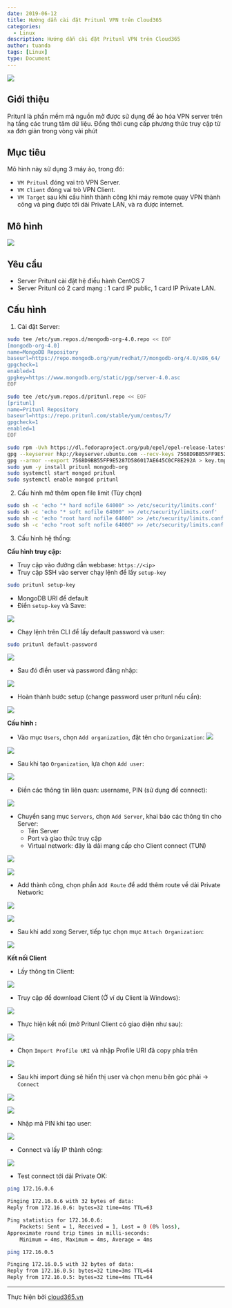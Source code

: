 ```yaml
---
date: 2019-06-12
title: Hướng dẫn cài đặt Pritunl VPN trên Cloud365
categories:
  - Linux
description: Hướng dẫn cài đặt Pritunl VPN trên Cloud365
author: tuanda
tags: [Linux]
type: Document
---
```


![](/images/img-pritunl/pritunl1.png)
## Giới thiệu
Pritunl là phần mềm mã nguồn mở được sử dụng để ảo hóa VPN server trên hạ tầng các trung tâm dữ liệu. Đồng thời cung cấp phương thức truy cập từ xa đơn giản trong vòng vài phút

## Mục tiêu
Mô hình này sử dụng 3 máy ảo, trong đó:
- `VM Pritunl` đóng vai trò VPN Server.
- `VM Client` đóng vai trò VPN Client.
- `VM Target` sau khi cấu hình thành công khi máy remote quay VPN thành công và ping được tới dải Private LAN, và ra được internet.

## Mô hình
![](/images/img-pritunl/pritunl.png)

## Yêu cầu
- Server Pritunl cài đặt hệ điều hành CentOS 7
- Server Pritunl có 2 card mạng : 1 card IP public, 1 card IP Private LAN.

## Cấu hình
1. Cài đặt Server:

```sh
sudo tee /etc/yum.repos.d/mongodb-org-4.0.repo << EOF
[mongodb-org-4.0]
name=MongoDB Repository
baseurl=https://repo.mongodb.org/yum/redhat/7/mongodb-org/4.0/x86_64/
gpgcheck=1
enabled=1
gpgkey=https://www.mongodb.org/static/pgp/server-4.0.asc
EOF

sudo tee /etc/yum.repos.d/pritunl.repo << EOF
[pritunl]
name=Pritunl Repository
baseurl=https://repo.pritunl.com/stable/yum/centos/7/
gpgcheck=1
enabled=1
EOF

sudo rpm -Uvh https://dl.fedoraproject.org/pub/epel/epel-release-latest-7.noarch.rpm
gpg --keyserver hkp://keyserver.ubuntu.com --recv-keys 7568D9BB55FF9E5287D586017AE645C0CF8E292A
gpg --armor --export 7568D9BB55FF9E5287D586017AE645C0CF8E292A > key.tmp; sudo rpm --import key.tmp; rm -f key.tmp
sudo yum -y install pritunl mongodb-org
sudo systemctl start mongod pritunl
sudo systemctl enable mongod pritunl
```

2. Cấu hình mở thêm open file limit (Tùy chọn)
```sh
sudo sh -c 'echo "* hard nofile 64000" >> /etc/security/limits.conf'
sudo sh -c 'echo "* soft nofile 64000" >> /etc/security/limits.conf'
sudo sh -c 'echo "root hard nofile 64000" >> /etc/security/limits.conf'
sudo sh -c 'echo "root soft nofile 64000" >> /etc/security/limits.conf'
```

3. Cấu hình hệ thống:

**Cấu hình truy cập:**

- Truy cập vào đường dẫn webbase:
`https://<ip>`
- Truy cập SSH vào server chạy lệnh để lấy `setup-key`

```sh
sudo pritunl setup-key
```

- MongoDB URI để default
- Điền `setup-key` và Save:

![](/images/img-pritunl/pritunl3.png)

- Chạy lệnh trên CLI để lấy default password và user:
```sh
sudo pritunl default-password
```

![](/images/img-pritunl/pritunl5.png)

- Sau đó điền user và password đăng nhập:

![](/images/img-pritunl/pritunl4.png)

- Hoàn thành bước setup (change password user pritunl nếu cần):

![](/images/img-pritunl/pritunl6.png)

**Cấu hình :**

- Vào mục `Users`, chọn `Add organization`, đặt tên cho `Organization`:
![](/images/img-pritunl/pritunl7.png)

![](/images/img-pritunl/pritunl8.png)

- Sau khi tạo `Organization`, lựa chọn `Add user`:

![](/images/img-pritunl/pritunl9.png)

- Điền các thông tin liên quan: username, PIN (sử dụng để connect):

![](/images/img-pritunl/pritunl10.png)

- Chuyển sang mục `Servers`, chọn `Add Server`, khai báo các thông tin cho Server:
    - Tên Server
    - Port và giao thức truy cập
    - Virtual network: đây là dải mạng cấp cho Client connect (TUN)

![](/images/img-pritunl/pritunl11.png)

![](/images/img-pritunl/pritunl12.png)

- Add thành công, chọn phần `Add Route` để add thêm route về dải Private Network:

![](/images/img-pritunl/pritunl14.png)

![](/images/img-pritunl/pritunl15.png)

- Sau khi add xong Server, tiếp tục chọn mục `Attach Organization`:

![](/images/img-pritunl/pritunl13.png)

**Kết nối Client**

- Lấy thông tin Client:

![](/images/img-pritunl/pritunl16.png)

- Truy cập để download Client (Ở ví dụ Client là Windows):

![](/images/img-pritunl/pritunl17.png)

- Thực hiện kết nối (mở Pritunl Client có giao diện như sau):

![](/images/img-pritunl/pritunl18.png)

- Chọn `Import Profile URI` và nhập Profile URI đã copy phía trên

![](/images/img-pritunl/pritunl19.png)

- Sau khi import đúng sẽ hiển thị user và chọn menu bên góc phải -> `Connect` 

![](/images/img-pritunl/pritunl20.png)

![](/images/img-pritunl/pritunl21.png)

- Nhập mã PIN khi tạo user:

![](/images/img-pritunl/pritunl22.png)

- Connect và lấy IP thành công:

![](/images/img-pritunl/pritunl23.png)

- Test connect tới dải Private OK:
```sh
ping 172.16.0.6

Pinging 172.16.0.6 with 32 bytes of data:
Reply from 172.16.0.6: bytes=32 time=4ms TTL=63

Ping statistics for 172.16.0.6:
    Packets: Sent = 1, Received = 1, Lost = 0 (0% loss),
Approximate round trip times in milli-seconds:
    Minimum = 4ms, Maximum = 4ms, Average = 4ms

ping 172.16.0.5

Pinging 172.16.0.5 with 32 bytes of data:
Reply from 172.16.0.5: bytes=32 time=3ms TTL=64
Reply from 172.16.0.5: bytes=32 time=4ms TTL=64
```




---
Thực hiện bởi <a href="https://cloud365.vn/" target="_blank">cloud365.vn</a>